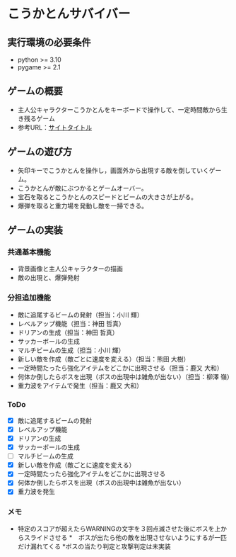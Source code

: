 # こうかとんサバイバー

## 実行環境の必要条件
* python >= 3.10
* pygame >= 2.1

## ゲームの概要
* 主人公キャラクターこうかとんをキーボードで操作して、一定時間敵から生き残るゲーム
* 参考URL：[サイトタイトル](https://www.hoge.com/)

## ゲームの遊び方
* 矢印キーでこうかとんを操作し，画面外から出現する敵を倒していくゲーム。
* こうかとんが敵にぶつかるとゲームオーバー。
* 宝石を取るとこうかとんのスピードとビームの大きさが上がる。
* 爆弾を取ると重力場を発動し敵を一掃できる。

## ゲームの実装
### 共通基本機能
* 背景画像と主人公キャラクターの描画
* 敵の出現と、爆弾発射

### 分担追加機能
* 敵に追尾するビームの発射（担当：小川 輝）
* レベルアップ機能（担当：神田 哲真）
* ドリアンの生成（担当：神田 哲真）
* サッカーボールの生成
* マルチビームの生成（担当：小川 輝）
* 新しい敵を作成（敵ごとに速度を変える）（担当：熊田 大樹）
* 一定時間たったら強化アイテムをどこかに出現させる（担当：鹿又 大和）
* 何体か倒したらボスを出現（ボスの出現中は雑魚が出ない）（担当：柳澤 嶺）
* 重力波をアイテムで発生（担当：鹿又 大和）

### ToDo
- [X] 敵に追尾するビームの発射
- [x] レベルアップ機能
- [x] ドリアンの生成
- [x] サッカーボールの生成
- [ ] マルチビームの生成
- [x] 新しい敵を作成（敵ごとに速度を変える）
- [x] 一定時間たったら強化アイテムをどこかに出現させる
- [x] 何体か倒したらボスを出現（ボスの出現中は雑魚が出ない）
- [x] 重力波を発生

### メモ
* 特定のスコアが超えたらWARNINGの文字を３回点滅させた後にボスを上からスライドさせる
*　ボスが出たら他の敵を出現させないようにするが一匹だけ漏れてくる
*ボスの当たり判定と攻撃判定は未実装

